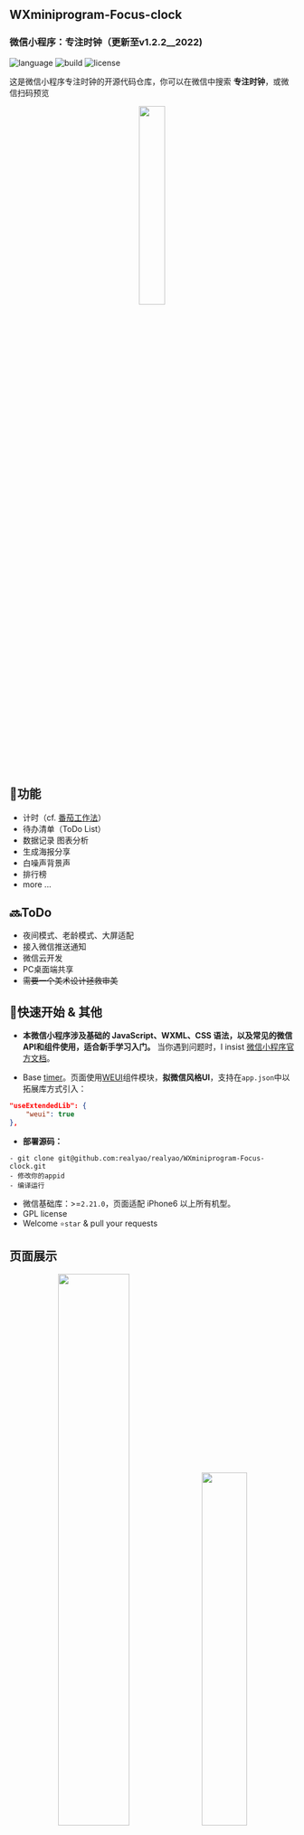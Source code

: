 ## WXminiprogram-Focus-clock
### 微信小程序：专注时钟（更新至v1.2.2__2022)

![language](https://img.shields.io/badge/language-weapp-purple)
![build](https://img.shields.io/badge/build-passing-brightgreen)
![license](https://img.shields.io/badge/license-GPL-blue)

这是微信小程序专注时钟的开源代码仓库，你可以在微信中搜索 **专注时钟**，或微信扫码预览

<div align=center><img width='30%' src="https://s4.ax1x.com/2022/01/14/73a9bt.jpg"/></div>


## 🔎功能
* 计时（cf. [番茄工作法](https://baike.baidu.com/item/%E7%95%AA%E8%8C%84%E5%B7%A5%E4%BD%9C%E6%B3%95/6353502)）
* 待办清单（ToDo List）
* 数据记录 图表分析
* 生成海报分享
* 白噪声背景声
* 排行榜
* more ...

## 🔜ToDo
- 夜间模式、老龄模式、大屏适配
- 接入微信推送通知
- 微信云开发
- PC桌面端共享
- ~~需要一个美术设计拯救审美~~

## 🚀快速开始 & 其他
* **本微信小程序涉及基础的 JavaScript、WXML、CSS 语法，以及常见的微信API和组件使用，适合新手学习入门。** 
当你遇到问题时，I insist [微信小程序官方文档](https://developers.weixin.qq.com/miniprogram/dev/framework/)。

* Base [timer](https://github.com/kraaas/timer)。页面使用[WEUI](https://github.com/Tencent/weui-wxss)组件模块，**拟微信风格UI**，支持在`app.json`中以拓展库方式引入：
```json
"useExtendedLib": {
    "weui": true
},
``` 

* **部署源码：**
```
- git clone git@github.com:realyao/realyao/WXminiprogram-Focus-clock.git
- 修改你的appid
- 编译运行
```
* 微信基础库：>=`2.21.0`，页面适配 iPhone6 以上所有机型。
* GPL license
* Welcome `⭐star` & pull your requests


## 页面展示
<div align=center><img width='50%' src="https://s4.ax1x.com/2022/01/17/7UGHNq.jpg"/>
<img width='40%' src="https://s4.ax1x.com/2022/01/17/7UGb40.jpg"/>
</div>
